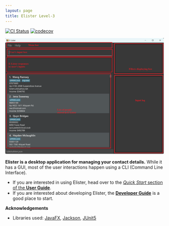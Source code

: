 ```yaml
---
layout: page
title: Elister Level-3
---
```


[![CI Status](https://github.com/se-edu/addressbook-level3/workflows/Java%20CI/badge.svg)](https://github.com/se-edu/addressbook-level3/actions)
[![codecov](https://codecov.io/gh/se-edu/addressbook-level3/branch/master/graph/badge.svg)](https://codecov.io/gh/se-edu/addressbook-level3)

![Ui](images/Ui.png)

**Elister is a desktop application for managing your contact details.** While it has a GUI, most of the user interactions happen using a CLI (Command Line Interface).

* If you are interested in using Elister, head over to the [_Quick Start_ section of the **User Guide**](UserGuide.html#quick-start).
* If you are interested about developing Elister, the [**Developer Guide**](DeveloperGuide.html) is a good place to start.


**Acknowledgements**

* Libraries used: [JavaFX](https://openjfx.io/), [Jackson](https://github.com/FasterXML/jackson), [JUnit5](https://github.com/junit-team/junit5)
